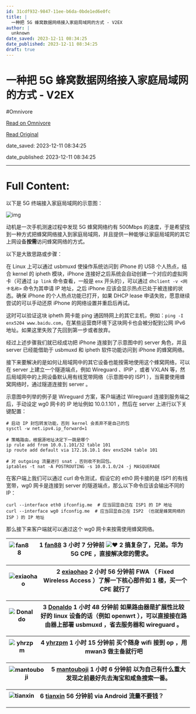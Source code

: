 ```yaml
---
id: 31cdf932-9847-11ee-b6da-0bde1ed6e0fc
title: |
  一种把 5G 蜂窝数据网络接入家庭局域网的方式 - V2EX
author: |
  unknown
date_saved: 2023-12-11 08:34:25
date_published: 2023-12-11 08:34:25
draft: true
---
```


# 一种把 5G 蜂窝数据网络接入家庭局域网的方式 - V2EX
#Omnivore

[Read on Omnivore](https://omnivore.app/me/5-g-v-2-ex-18c59d55b92)

[Read Original](https://www.v2ex.com/t/999508)

date_saved: 2023-12-11 08:34:25

date_published: 2023-12-11 08:34:25

--- 

# Full Content: 

以下是 5G 终端接入家庭局域网的示意图：

![img](https://proxy-prod.omnivore-image-cache.app/0x0,sw_GXdytUpKoN7Cf1xdUOnQC0NYKpl_P5fSiMaIdQclM/https://idealwill.5t-cdn.com/files/657704e51dd68/two-isps(1).jpg)

动机是一次手机测速过程中发现 5G 蜂窝网络约有 500Mbps 的速度，于是希望找到一种方式把蜂窝网络接入到家庭局域网，并且提供一种能够让家庭局域网的其它上网设备**按需**访问蜂窝网络的方式。

以下是大致思路或步骤：

在 Linux 上可以通过 usbmuxd 使操作系统访问到 iPhone 的 USB 个人热点，结合 kernel 的 ipheth 模块，iPhone 连接好之后系统会自动创建一个对应的虚拟网卡（可通过 `ip link` 命令查看，一般是 `enx` 开头的），可以通过 `dhclient -v <网卡名称>` 命令为其申请 IP 地址，之后 iPhone 应该会显示热点已处于被连接的状态。确保 iPhone 的个人热点功能已打开，如果 DHCP lease 申请失败，愿意继续尝试的可以手动还原 iPhone 的网络设置并重启后再试。

这时可以验证这块 ipheth 网卡能 ping 通因特网上的其它主机，例如：`ping -I enx5204 www.baidu.com`，在某些运营商环境下这块网卡也会被分配到公网 IPv6 地址。如果这里失败了先回到第一步或者放弃。

经过上述步骤我们就已经成功把 iPhone 连接到了示意图中的 server 角色，并且 server 已经能借助于 usbmuxd 和 ipheth 软件功能访问到 iPhone 的蜂窝网络。

接下来要解决的是如何让局域网中的其它设备也能按需地使用这个蜂窝网络，可以在 server 上建立一个隧道端点，例如 Wireguard 、IPIP ，或者 VXLAN 等，然后局域网中的上网设备默认用有线宽带网络（示意图中的 ISP1 ），当需要使用蜂窝网络时，通过隧道连接到 server 。

示意图中列举的例子是 Wireguard 方案，客户端通过 Wireguard 连接到服务端之后，手动设定 wg0 网卡的 IP 地址例如 10.0.1.101 ，然后在 server 上进行以下关键配置：

```routeros
# 启动 IP 封包转发功能，否则 kernel 会丢弃不是自己的包
sysctl -w net.ipv4.ip_forward=1

# 策略路由，根据源地址决定下一跳是哪个
ip rule add from 10.0.1.101/32 table 101
ip route add default via 172.16.10.1 dev enx5204 table 101

# 对 outgoing 流量进行 snat ，否则收不到回包。
iptables -t nat -A POSTROUTING -s 10.0.1.0/24 -j MASQUERADE

```

在客户端上我们可以通过 curl 命令测试，假设它的 eth0 网卡接的是 ISP1 的有线宽带，wg0 网卡是连接到 server 的隧道端点，那么以下命令应该会输出不同的 IP：

```routeros
curl --interface eth0 ifconfig.me  # 应当回显自己在 ISP1 的 IP 地址
curl --interface wg0 ifconfig.me  # 应当回显自己在 ISP2 （也就是蜂窝网络的 ISP ）的 IP 地址

```

那么接下来客户端就可以通过这个 wg0 网卡来按需使用蜂窝网络。

| ![fan88](https://proxy-prod.omnivore-image-cache.app/0x0,sDyTIvQlUva7GO93evZjoNOQA0RD9WQnxKX3bOkdj-SQ/https://cdn.v2ex.com/avatar/b45b/9532/356765_normal.png?m=1684080293) | 1 **[fan88](https://www.v2ex.com/member/fan88)** 3 小时 7 分钟前 ![❤️](https://proxy-prod.omnivore-image-cache.app/14x0,saoR_MvJ3uJ2jLgEyiT6R-483tterapDmryp9rdXOHYc/https://www.v2ex.com/static/img/heart_neue_red.png?v=16ec2dd0a880be6edda1e4a2e35754b3) 2 搞复杂了，兄弟。华为 5G CPE ，直接解决您的需求。 |
| --------------------------------------------------------------------------------------------------------------------------------------------------------------------------- | ------------------------------------------------------------------------------------------------------------------------------------------------------------------------------------------------------------------------------------------------------------------------------------- |

| ![exiaohao](https://proxy-prod.omnivore-image-cache.app/0x0,sm0wT1J__qd7PP74-IpqkzbrXm_LE5GpMyjCO3YzPsqI/https://cdn.v2ex.com/gravatar/5d595268830bc0469a7deb827c3b03ba?s=48&d=retro) | 2 **[exiaohao](https://www.v2ex.com/member/exiaohao)** 2 小时 56 分钟前 FWA （ Fixed Wireless Access ）了解一下核心部件如 1 楼，买一个 CPE 就行了 |
| ------------------------------------------------------------------------------------------------------------------------------------------------------------------------------------- | ------------------------------------------------------------------------------------------------------------------------- |

| ![Donaldo](https://proxy-prod.omnivore-image-cache.app/0x0,svmUiIa8-_IGgB3oWPRSyW3M_AyuU5F5jexhYWWxekl4/https://cdn.v2ex.com/gravatar/d75de043d6faa3fd00793db7dc97418b?s=48&d=retro) | 3 **[Donaldo](https://www.v2ex.com/member/Donaldo)** 1 小时 48 分钟前 如果路由器是扩展性比较好的 linux 设备的话（例如 openwrt ），可以直接接在路由器上部署 usbmuxd ，省去服务器和 wireguard 。 |
| ------------------------------------------------------------------------------------------------------------------------------------------------------------------------------------ | ----------------------------------------------------------------------------------------------------------------------------------------------- |

| ![yhrzpm](https://proxy-prod.omnivore-image-cache.app/0x0,snA0jj6nih57coTD5WeBuLm0faL_UZTfRnnWbXoKuWAs/https://cdn.v2ex.com/avatar/255b/06c6/221587_normal.png?m=1689614714) | 4 **[yhrzpm](https://www.v2ex.com/member/yhrzpm)** 1 小时 15 分钟前 买个随身 wifi 接到 op ，用 mwan3 做主备就行吧 |
| ---------------------------------------------------------------------------------------------------------------------------------------------------------------------------- | ---------------------------------------------------------------------------------------------- |

| ![mantouboji](https://proxy-prod.omnivore-image-cache.app/0x0,s_6LcohgCS8idzwKKMs7yedd4qEj7PPSRf-6x4RbRo_4/https://cdn.v2ex.com/gravatar/bfaf7e94d6fedbade4a8d82ba1eace06?s=48&d=retro) | 5 **[mantouboji](https://www.v2ex.com/member/mantouboji)** 1 小时 6 分钟前 以为自己有什么重大发现之前最好先去淘宝和咸鱼搜索一番。 |
| --------------------------------------------------------------------------------------------------------------------------------------------------------------------------------------- | ------------------------------------------------------------------------------------------------- |

| ![tianxin](https://proxy-prod.omnivore-image-cache.app/0x0,s0PoWSNGyCXHpnYx_5jmCcoC6t1b45T3vB6CAqICJDko/https://cdn.v2ex.com/gravatar/47cd230a7969b5e2d2f2272787c231c7?s=48&d=retro) | 6 **[tianxin](https://www.v2ex.com/member/tianxin)** 56 分钟前 via Android 流量不要钱？ |
| ------------------------------------------------------------------------------------------------------------------------------------------------------------------------------------ | ------------------------------------------------------------------------------ |

---

